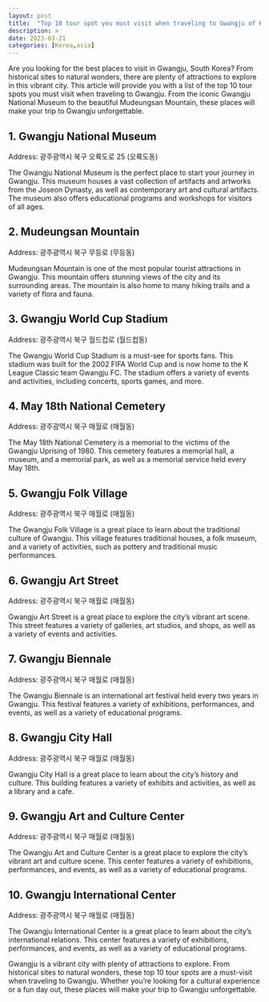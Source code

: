 ```yaml
---
layout: post
title:  "Top 10 tour spot you must visit when traveling to Gwangju of Korea"
description: >
date: 2023-03-21
categories: [Korea,asia]
---
```


Are you looking for the best places to visit in Gwangju, South Korea? From historical sites to natural wonders, there are plenty of attractions to explore in this vibrant city. This article will provide you with a list of the top 10 tour spots you must visit when traveling to Gwangju. From the iconic Gwangju National Museum to the beautiful Mudeungsan Mountain, these places will make your trip to Gwangju unforgettable.

## 1. Gwangju National Museum

Address: 광주광역시 북구 오륙도로 25 (오륙도동)

The Gwangju National Museum is the perfect place to start your journey in Gwangju. This museum houses a vast collection of artifacts and artworks from the Joseon Dynasty, as well as contemporary art and cultural artifacts. The museum also offers educational programs and workshops for visitors of all ages.

## 2. Mudeungsan Mountain

Address: 광주광역시 북구 무등로 (무등동)

Mudeungsan Mountain is one of the most popular tourist attractions in Gwangju. This mountain offers stunning views of the city and its surrounding areas. The mountain is also home to many hiking trails and a variety of flora and fauna.

## 3. Gwangju World Cup Stadium

Address: 광주광역시 북구 월드컵로 (월드컵동)

The Gwangju World Cup Stadium is a must-see for sports fans. This stadium was built for the 2002 FIFA World Cup and is now home to the K League Classic team Gwangju FC. The stadium offers a variety of events and activities, including concerts, sports games, and more.

## 4. May 18th National Cemetery

Address: 광주광역시 북구 매월로 (매월동)

The May 18th National Cemetery is a memorial to the victims of the Gwangju Uprising of 1980. This cemetery features a memorial hall, a museum, and a memorial park, as well as a memorial service held every May 18th.

## 5. Gwangju Folk Village

Address: 광주광역시 북구 매월로 (매월동)

The Gwangju Folk Village is a great place to learn about the traditional culture of Gwangju. This village features traditional houses, a folk museum, and a variety of activities, such as pottery and traditional music performances.

## 6. Gwangju Art Street

Address: 광주광역시 북구 매월로 (매월동)

Gwangju Art Street is a great place to explore the city’s vibrant art scene. This street features a variety of galleries, art studios, and shops, as well as a variety of events and activities.

## 7. Gwangju Biennale

Address: 광주광역시 북구 매월로 (매월동)

The Gwangju Biennale is an international art festival held every two years in Gwangju. This festival features a variety of exhibitions, performances, and events, as well as a variety of educational programs.

## 8. Gwangju City Hall

Address: 광주광역시 북구 매월로 (매월동)

Gwangju City Hall is a great place to learn about the city’s history and culture. This building features a variety of exhibits and activities, as well as a library and a cafe.

## 9. Gwangju Art and Culture Center

Address: 광주광역시 북구 매월로 (매월동)

The Gwangju Art and Culture Center is a great place to explore the city’s vibrant art and culture scene. This center features a variety of exhibitions, performances, and events, as well as a variety of educational programs.

## 10. Gwangju International Center

Address: 광주광역시 북구 매월로 (매월동)

The Gwangju International Center is a great place to learn about the city’s international relations. This center features a variety of exhibitions, performances, and events, as well as a variety of educational programs.

Gwangju is a vibrant city with plenty of attractions to explore. From historical sites to natural wonders, these top 10 tour spots are a must-visit when traveling to Gwangju. Whether you’re looking for a cultural experience or a fun day out, these places will make your trip to Gwangju unforgettable.